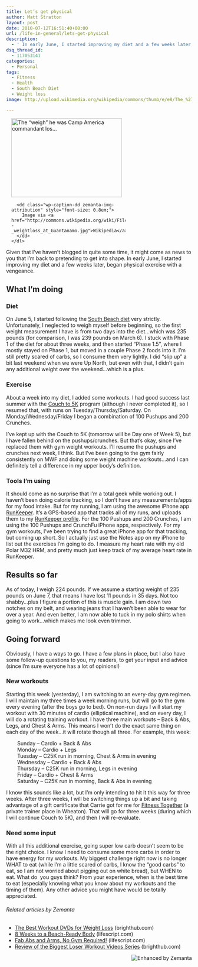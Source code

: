 ```yaml
---
title: Let’s get physical
author: Matt Stratton
layout: post
date: 2010-07-12T16:51:40+00:00
url: /life-in-general/lets-get-physical
description:
  - ' In early June, I started improving my diet and a few weeks later, began physical exercise with a vengeance. I still have a ways to go. I have a few plans in place, but I also have some follow-up questions to you, my readers, to get your input and advice.'
dsq_thread_id:
  - 117053141
categories:
  - Personal
tags:
  - Fitness
  - Health
  - South Beach Diet
  - Weight loss
image: http://upload.wikimedia.org/wikipedia/commons/thumb/e/e8/The_%27weigh%27_he_was_--_weightloss_at_Guantanamo.jpg/300px-The_%27weigh%27_he_was_--_weightloss_at_Guantanamo.jpg

---
```

<div class="zemanta-img" style="margin: 1em; display: block;">
  <div>
    <dl class="wp-caption alignright" style="width: 310px;">
      <dt class="wp-caption-dt">
        <a href="http://commons.wikipedia.org/wiki/File:The_%27weigh%27_he_was_--_weightloss_at_Guantanamo.jpg"><img title="The “weigh” he was Camp America commandant los..." src="http://upload.wikimedia.org/wikipedia/commons/thumb/e/e8/The_%27weigh%27_he_was_--_weightloss_at_Guantanamo.jpg/300px-The_%27weigh%27_he_was_--_weightloss_at_Guantanamo.jpg" alt="The “weigh” he was Camp America commandant los..." width="300" height="213" /></a>
      </dt>
      
      <dd class="wp-caption-dd zemanta-img-attribution" style="font-size: 0.8em;">
        Image via <a href="http://commons.wikipedia.org/wiki/File:The_%27weigh%27_he_was_--_weightloss_at_Guantanamo.jpg">Wikipedia</a>
      </dd>
    </dl>
  </div>
</div>

Given that I&#8217;ve haven&#8217;t blogged in quite some time, it might come as news to you that I&#8217;m back to pretending to get into shape. In early June, I started improving my diet and a few weeks later, began physical exercise with a vengeance.

## What I&#8217;m doing

### Diet

On June 5, I started following the <a class="zem_slink" title="South Beach Diet" rel="wikipedia" href="http://en.wikipedia.org/wiki/South_Beach_Diet">South Beach diet</a> very strictly. Unfortunately, I neglected to weigh myself before beginning, so the first weight measurement I have is from two days into the diet&#8230;which was 235 pounds (for comparison, I was 239 pounds on March 6). I stuck with Phase 1 of the diet for about three weeks, and then started &#8220;Phase 1.5&#8221;, where I mostly stayed on Phase 1, but moved in a couple Phase 2 foods into it. I&#8217;m still pretty scared of carbs, so I consume them very lightly. I did &#8220;slip up&#8221; a bit last weekend when we were Up North, but even with that, I didn&#8217;t gain any additional weight over the weekend&#8230;which is a plus.

### Exercise

About a week into my diet, I added some workouts. I had good success last summer with the <a class="zem_slink" title="Couch to 5K" rel="homepage" href="http://www.coolrunning.com/engine/2/2_3/181.shtml">Couch to 5K</a> program (although I never completed it), so I resumed that, with runs on Tuesday/Thursday/Saturday. On Monday/Wednesday/Friday I began a combination of 100 Pushups and 200 Crunches.

I&#8217;ve kept up with the Couch to 5K (tomorrow will be Day one of Week 5), but I have fallen behind on the pushups/crunches. But that&#8217;s okay, since I&#8217;ve replaced them with gym weight workouts. I&#8217;ll resume the pushups and crunches next week, I think. But I&#8217;ve been going to the gym fairly consistently on MWF and doing some weight machine workouts&#8230;and I can definitely tell a difference in my upper body&#8217;s definition.

### Tools I&#8217;m using

It should come as no surprise that I&#8217;m a total geek while working out. I haven&#8217;t been doing calorie tracking, so I don&#8217;t have any measurements/apps for my food intake. But for my running, I am using the awesome iPhone app <a class="zem_slink" title="RunKeeper" rel="homepage" href="http://runkeeper.com/">RunKeeper</a>. It&#8217;s a GPS-based app that tracks all of my runs, and uploads them to my <a href="http://runkeeper.com/user/mattstratton/profile" target="_blank">RunKeeper profile</a>. For the 100 Pushups and 200 Crunches, I am using the 100 Pushups and CrunchFu iPhone apps, respectively. For my gym workouts, I&#8217;ve been trying to find a great iPhone app for that tracking, but coming up short. So I actually just use the Notes app on my iPhone to list out the exercises I&#8217;m going to do. I measure my heart rate with my old Polar M32 HRM, and pretty much just keep track of my average heart rate in RunKeeper.

## Results so far

As of today, I weigh 224 pounds. If we assume a starting weight of 235 pounds on June 7, that means I have lost 11 pounds in 35 days. Not too shabby&#8230;plus I figure a portion of this is muscle gain. I am down two notches on my belt, and wearing jeans that I haven&#8217;t been able to wear for over a year. And even better, I am now able to tuck in my polo shirts when going to work&#8230;which makes me look even trimmer.

## Going forward

Obviously, I have a ways to go. I have a few plans in place, but I also have some follow-up questions to you, my readers, to get your input and advice (since I&#8217;m sure everyone has a lot of opinions!)

### New workouts

Starting this week (yesterday), I am switching to an every-day gym regimen. I will maintain my three times a week morning runs, but will go to the gym every evening (after the boys go to bed). On non-run days I will start my workout with 30 minutes of cardio (elliptical machine), and on every day, I will do a rotating training workout. I have three main workouts &#8211; Back & Abs, Legs, and Chest & Arms. This means I won&#8217;t do the exact same thing on each day of the week&#8230;it will rotate though all three. For example, this week:

<p style="padding-left: 30px;">
  Sunday &#8211; Cardio + Back & Abs<br /> Monday &#8211; Cardio + Legs<br /> Tuesday &#8211; C25K run in morning, Chest & Arms in evening<br /> Wednesday &#8211; Cardio + Back & Abs<br /> Thursday &#8211; C25K run in morning, Legs in evening<br /> Friday &#8211; Cardio + Chest & Arms<br /> Saturday &#8211; C25K run in morning, Back & Abs in evening
</p>

I know this sounds like a lot, but I&#8217;m only intending to hit it this way for three weeks. After three weeks, I will be switching things up a bit and taking advantage of a gift certificate that Carrie got for me for <a href="http://www.ftwheaton.com" target="_blank">Fitness Together</a> (a private trainer place in Wheaton). That will go for three weeks (during which I will continue Couch to 5K), and then I will re-evaluate.

### Need some input

With all this additional exercise, going super low carb doesn&#8217;t seem to be the right choice. I know I need to consume some more carbs in order to have energy for my workouts. My biggest challenge right now is no longer WHAT to eat (while I&#8217;m a little scared of carbs, I know the &#8220;good carbs&#8221; to eat, so I am not worried about pigging out on white bread), but WHEN to eat. What do  you guys think? From your experience, when is the best time to eat (especially knowing what you know about my workouts and the timing of them). Any other advice you might have would be totally appreciated.

<h6 class="zemanta-related-title" style="font-size: 1em;">
  Related articles by Zemanta
</h6>

<ul class="zemanta-article-ul">
  <li class="zemanta-article-ul-li">
    <a href="http://www.brighthub.com/health/fitness/articles/74148.aspx">The Best Workout DVDs for Weight Loss</a> (brighthub.com)
  </li>
  <li class="zemanta-article-ul-li">
    <a href="http://www.lifescript.com/Body/Shape/Workout-plans/8_Weeks_to_a_Beach-Ready_Body.aspx">8 Weeks to a Beach-Ready Body</a> (lifescript.com)
  </li>
  <li class="zemanta-article-ul-li">
    <a href="http://www.lifescript.com/Body/Shape/Spot-check/Fab_Abs_and_Arms_No_Gym_Required.aspx">Fab Abs and Arms, No Gym Required!</a> (lifescript.com)
  </li>
  <li class="zemanta-article-ul-li">
    <a href="http://www.brighthub.com/health/fitness/articles/75713.aspx">Review of the Biggest Loser Workout Videos Series</a> (brighthub.com)
  </li>
</ul>

<div class="zemanta-pixie" style="margin-top: 10px; height: 15px;">
  <a class="zemanta-pixie-a" title="Enhanced by Zemanta" href="http://www.zemanta.com/"><img class="zemanta-pixie-img" style="border: none; float: right;" src="http://img.zemanta.com/zemified_a.png?x-id=e1a427a6-2f15-42ad-9770-14fe3a754fbd" alt="Enhanced by Zemanta" /></a><span class="zem-script pretty-attribution"></span>
</div>